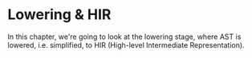 # Lowering & HIR

In this chapter, we're going to look at the lowering stage, where AST is lowered, i.e. simplified, to HIR (High-level Intermediate Representation).
